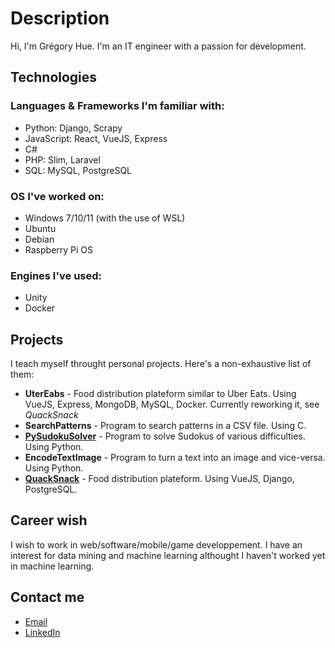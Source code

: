 # Description

Hi, I'm Grégory Hue. I'm an IT engineer with a passion for development.

## Technologies

### Languages & Frameworks I'm familiar with: 

- Python: Django, Scrapy
- JavaScript: React, VueJS, Express
- C#
- PHP: Slim, Laravel
- SQL: MySQL, PostgreSQL

### OS I've worked on:

- Windows 7/10/11 (with the use of WSL)
- Ubuntu
- Debian
- Raspberry Pi OS

### Engines I've used:

- Unity
- Docker

## Projects

I teach myself throught personal projects. Here's a non-exhaustive list of them:

- **UterEabs** - Food distribution plateform similar to Uber Eats. Using VueJS, Express, MongoDB, MySQL, Docker. Currently reworking it, see *QuackSnack*
- **SearchPatterns** - Program to search patterns in a CSV file. Using C.
- [**PySudokuSolver**](https://github.com/GregoryHue/PySudokuSolver) - Program to solve Sudokus of various difficulties. Using Python.
- **EncodeTextImage** - Program to turn a text into an image and vice-versa. Using Python.
- [**QuackSnack**](https://github.com/QuackSnack/QuackSnackBack) - Food distribution plateform. Using VueJS, Django, PostgreSQL.

## Career wish

I wish to work in web/software/mobile/game developpement. I have an interest for data mining and machine learning althought I haven't worked yet in machine learning.

## Contact me

- [Email](gregory.hue135@gmail.com)
- [LinkedIn](https://www.linkedin.com/in/gregory-hue-a04993161/)

<!---
GregoryHue/GregoryHue is a ✨ special ✨ repository because its `README.md` (this file) appears on your GitHub profile.
You can click the Preview link to take a look at your changes.
--->
